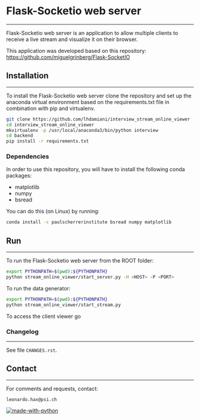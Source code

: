 # Flask-Socketio web server
-------------------------

Flask-Socketio web server is an application to allow multiple clients to receive a live stream and visualize it on their browser.

This application was developed based on this repository: https://github.com/miguelgrinberg/Flask-SocketIO

## Installation
-------------------------
To install the Flask-Socketio web server clone the repository and set up the anaconda virtual environment based on the requirements.txt file in combination with pip and virtualenv.

```bash
git clone https://github.com/lhdamiani/interview_stream_online_viewer
cd interview_stream_online_viewer
mkvirtualenv -p /usr/local/anaconda3/bin/python interview
cd backend
pip install -r requirements.txt 
```

### Dependencies
In order to use this repository, you will have to install the following conda packages:

- matplotlib
- numpy
- bsread

You can do this (on Linux) by running:
```bash
conda install -c paulscherrerinstitute bsread numpy matplotlib
```

## Run
-------------------------
To run the Flask-Socketio web server from the ROOT folder:

```bash
export PYTHONPATH=$(pwd):${PYTHONPATH}
python stream_online_viewer/start_server.py -H <HOST> -P <PORT>
```

To run the data generator:
```bash
export PYTHONPATH=$(pwd):${PYTHONPATH}
python stream_online_viewer/start_stream.py
```

To access the client viewer go
### Changelog
-------------------------

See file `CHANGES.rst`.

## Contact
-------------------------

For comments and requests, contact:
```
leonardo.hax@psi.ch
```

[![made-with-python](https://img.shields.io/badge/Made%20with-Python-1f425f.svg)](https://www.python.org/)
